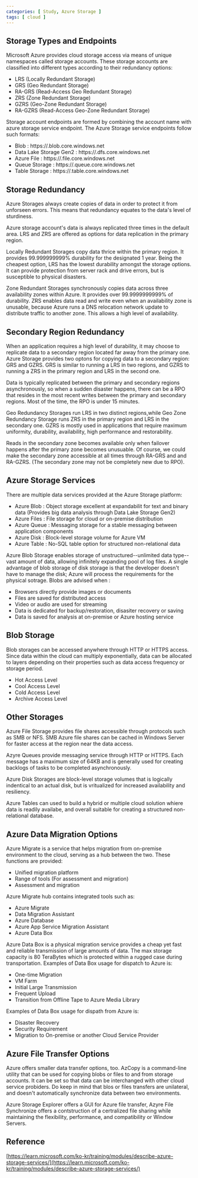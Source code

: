 ```yaml
---
categories: [ Study, Azure Storage ]
tags: [ cloud ] 
---
```



## Storage Types and Endpoints

Microsoft Azure provides cloud storage access via means of unique namespaces called storage accounts. These storage accounts are classified into different types according to their redundancy options:
- LRS (Locally Redundant Storage)
- GRS (Geo Redundant Storage)
- RA-GRS (Read-Access Geo Redundant Storage)
- ZRS (Zone Redundant Storage)
- GZRS (Geo-Zone Redundant Storage)
- RA-GZRS (Read-Access Geo-Zone Redundant Storage)

Storage account endpoints are formed by combining the account name with azure storage service endpoint. The Azure Storage service endpoints follow such formats:
- Blob : https://<storage-account-name>.blob.core.windows.net
- Data Lake Storage Gen2 : https://<storage-account-name>.dfs.core.windows.net
- Azure File : https://<storage-account-name>.file.core.windows.net
- Queue Storage : https://<storage-account-name>.queue.core.windows.net
- Table Storage : https://<storage-account-name>.table.core.windows.net

## Storage Redundancy

Azure Storages always create copies of data in order to protect it from unforseen errors. This means that redundancy equates to the data's level of sturdiness.  

Azure storage account's data is always replicated three times in the default area. LRS and ZRS are offered as options for data replication in the primary region.

Locally Redundant Storages copy data thrice within the primary region. It provides 99.999999999% durability for the designated 1 year. Being the cheapest option, LRS has the lowest durability amongst the storage options. It can provide protection from server rack and drive errors, but is susceptible to physical disasters.

Zone Redundant Storages synchronously copies data across three availability zones within Azure. It provides over 99.9999999999% of durability. ZRS enables data read and write even when an availability zone is unusable, because Azure runs a DNS relocation network update to distribute traffic to another zone. This allows a high level of availability.

## Secondary Region Redundancy

When an application requires a high level of durability, it may choose to replicate data to a secondary region located far away from the primary one. Azure Storage provides two optons for copying data to a secondary region: GRS and GZRS. GRS is similar to running a LRS in two regions, and GZRS to running a ZRS in the primary region and LRS in the second one.

Data is typically replicated between the primary and secondary regions asynchronously, so when a sudden disaster happens, there can be a RPO that resides in the most recent writes between the primary and secondary regions. Most of the time, the RPO is under 15 minutes.

Geo Redundancy Storages run LRS in two distinct regions,while Geo Zone Redundancy Storage runs ZRS in the primary region and LRS in the secondary one. GZRS is mostly used in applications that require maximum uniformity, durability, availability, high performance and restorability. 

Reads in the secondary zone becomes available only when failover happens after the primary zone becomes unusuable. Of course, we could make the secondary zone accessible at all times through RA-GRS and and RA-GZRS. (The secondary zone may not be completely new due to RPO).


## Azure Storage Services

There are multiple data services provided at the Azure Storage platform: 
- Azure Blob : Object storage excellent at expandabilit for text and binary data (Provides big data analysis through Data Lake Storage Gen2)
- Azure Files : File storage for cloud or on-premise distribution
- Azure Queue : Messaging storage for a stable messaging between application components
- Azure Disk : Block-level storage volume for Azure VM
- Azure Table : No-SQL table option for structured non-relational data

Azure Blob Storage enables storage of unstructured--unlimited data type--vast amount of data, allowing infinitely expanding pool of log files. A single advantage of blob storage of disk storage is that the developer doesn't have to manage the disk; Azure will process the requirements for the physical sotrage. Blobs are advised when : 
- Browsers directly provide images or documents
- Files are saved for distributed access
- Video or audio are used for streaming
- Data is dedicated for backup/restoration, disasiter recovery or saving
- Data is saved for analysis at on-premise or Azure hosting service


## Blob Storage

Blob storages can be accessed anywhere through HTTP or HTTPS access. Since data within the cloud can multiply exponentially, data can be allocated to layers depending on their properties such as data access frequency or storage period.
- Hot Access Level
- Cool Access Level
- Cold Access Level
- Archive Access Level

## Other Storages

Azure File Storage provides file shares accessible through protocols such as SMB or NFS. SMB Azure file shares can be cached in Windows Server for faster access at the region near the data access.

Azyre Queues provide messaging service through HTTP or HTTPS. Each message has a maximum size of 64KB and is generally used for creating backlogs of tasks to be completed asynchronously.

Azure Disk Storages are block-level storage volumes that is logically indentical to an actual disk, but is vritualized for increased availability and resiliency.

Azure Tables can used to build a hybrid or multiple cloud solution whiere data is readily availabe, and overall suitable for creating a structured non-relational database.

## Azure Data Migration Options

Azure Migrate is a service that helps migration from on-premise environment to the cloud, serving as a hub between the two. These functions are provided: 
- Unified migration platform
- Range of tools (For assessment and migration)
- Assessment and migration

Azure Migrate hub contains integrated tools such as:
- Azure Migrate
- Data Migration Assistant
- Azure Database
- Azure App Service Migration Assistant
- Azure Data Box

Azure Data Box is a physical migration service provides a cheap yet fast and reliable transmission of large amounts of data. The max storage capacity is 80 TeraBytes which is protected within a rugged case during transportation. Examples of Data Box usage for dispatch to Azure is:
- One-time Migration
- VM Farm
- Initial Large Transmission
- Frequent Upload
- Transition from Offline Tape to Azure Media Library

Examples of Data Box usage for dispath from Azure is: 
- Disaster Recovery
- Security Requirement
- Migration to On-premise or another Cloud Service Provider

## Azure File Transfer Options

Azure offers smaller data transfer options, too. AzCopy is a command-line utility that can be used for copying blobs or files to and from storage accounts. It can be set so that data can be interchanged with other cloud service probiders. Do keep in mind that blos or files transfers are unilateral, and doesn't automatically synchronize data between two environments.

Azure Storage Explorer offers a GUI for Azure file transfer, Azyre File Synchronize offers a contstruction of a certralized file sharing while maintaining the flexibility, performance, and compatibility or Window Servers.


## Reference

[https://learn.microsoft.com/ko-kr/training/modules/describe-azure-storage-services/](https://learn.microsoft.com/ko-kr/training/modules/describe-azure-storage-services/)

